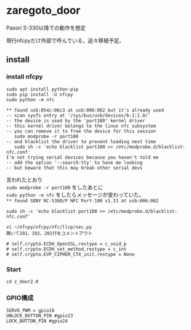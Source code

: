 # zaregoto_door
Pasori S-330以降での動作を想定  

現行nfcpyだけ外部で呼んでいる，追々移植予定。  

## install

### install nfcpy
```shell
sudo apt install python-pip
sudo pip install -U nfcpy
sudo python -m nfc
```

```shell
** found usb:054c:06c3 at usb:006:002 but it's already used
-- scan sysfs entry at '/sys/bus/usb/devices/6-1:1.0/'
-- the device is used by the 'port100' kernel driver
-- this kernel driver belongs to the linux nfc subsystem
-- you can remove it to free the device for this session
   sudo modprobe -r port100
-- and blacklist the driver to prevent loading next time
   sudo sh -c 'echo blacklist port100 >> /etc/modprobe.d/blacklist-nfc.conf'
I'm not trying serial devices because you haven't told me
-- add the option '--search-tty' to have me looking
-- but beware that this may break other serial devs
```

言われたとおり  
` sudo modprobe -r port100 `
をしたあとに  
` sudo python -m nfc `
をしたらメッセージが変わっていた。  
` ** found SONY RC-S380/P NFC Port-100 v1.11 at usb:006:002 `

` sudo sh -c 'echo blacklist port100 >> /etc/modprobe.d/blacklist-nfc.conf' `

```shell
vi ~/nfcpy/nfcpy/nfc/llcp/sec.py
開いて191、192、201行をコメントアウト

# self.crypto.ECDH_OpenSSL.restype = c_void_p
# self.crypto.ECDH_set_method.restype = c_int
# self.crypto.EVP_CIPHER_CTX_init.restype = None
```

### Start
```shell
cd z_door2.0  
```

### GPIO構成
```shell
SERVO_PWM = gpio18
UNLOCK_BUTTON_PIN #gpio23
LOCK_BUTTON_PIN #gpio24
```